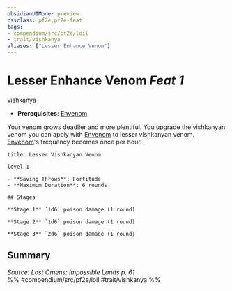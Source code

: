```yaml
---
obsidianUIMode: preview
cssclass: pf2e,pf2e-feat
tags:
- compendium/src/pf2e/loil
- trait/vishkanya
aliases: ["Lesser Enhance Venom"]
---
```

# Lesser Enhance Venom  *Feat 1*  
[vishkanya](../../Rules/traits/vishkanya-loil.md)  

- **Prerequisites**: [Envenom](../../Rules/actions/envenom-loil.md)

Your venom grows deadlier and more plentiful. You upgrade the vishkanyan venom you can apply with [Envenom](../../Rules/actions/envenom-loil.md) to lesser vishkanyan venom. [Envenom](../../Rules/actions/envenom-loil.md)'s frequency becomes once per hour.

```ad-inline-affliction
title: Lesser Vishkanyan Venom

level 1

- **Saving Throws**: Fortitude
- **Maximum Duration**: 6 rounds

## Stages

**Stage 1** `1d6` poison damage (1 round)

**Stage 2** `1d6` poison damage (1 round)

**Stage 3** `2d6` poison damage (1 round)
```

## Summary

*Source: Lost Omens: Impossible Lands p. 61*  
%% #compendium/src/pf2e/loil #trait/vishkanya %%